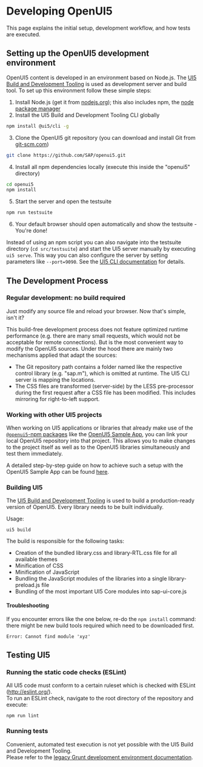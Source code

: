 
Developing OpenUI5
==============

This page explains the initial setup, development workflow, and how tests are executed.

Setting up the OpenUI5 development environment
------------------------------------------

OpenUI5 content is developed in an environment based on Node.js. The [UI5 Build and Development Tooling](https://github.com/SAP/ui5-tooling) is used as development server and build tool. To set up this environment follow these simple steps:

1. Install Node.js (get it from [nodejs.org](http://nodejs.org/)); this also includes npm, the [node package manager](https://docs.npmjs.com/getting-started/what-is-npm)
2. Install the UI5 Build and Development Tooling CLI globally
```sh
npm install @ui5/cli -g
```
3. Clone the OpenUI5 git repository (you can download and install Git from  [git-scm.com](http://git-scm.com/download))
```sh
git clone https://github.com/SAP/openui5.git
```
4. Install all npm dependencies locally (execute this inside the "openui5" directory)
```sh
cd openui5
npm install
```
5. Start the server and open the testsuite
```sh
npm run testsuite
```
6. Your default browser should open automatically and show the testsuite - You're done!

Instead of using an npm script you can also navigate into the testsuite directory (`cd src/testsuite`) and start the UI5 server manually by executing `ui5 serve`. This way you can also configure the server by setting parameters like `--port=9090`. See the [UI5 CLI documentation](https://github.com/SAP/ui5-cli#serve) for details.

The Development Process
-----------------------

### Regular development: no build required

Just modify any source file and reload your browser. Now that's simple, isn't it?

This build-free development process does not feature optimized runtime performance (e.g. there are many small requests, which would not be acceptable for remote connections). But is the most convenient way to modify the OpenUI5 sources. Under the hood there are mainly two mechanisms applied that adapt the sources:

 * The Git repository path contains a folder named like the respective control library (e.g. "sap.m"), which is omitted at runtime. The UI5 CLI server is mapping the locations.
 * The CSS files are transformed (server-side) by the LESS pre-processor during the first request after a CSS file has been modified. This includes mirroring for right-to-left support.

### Working with other UI5 projects

When working on UI5 applications or libraries that already make use of the [`@openui5`-npm packages](https://www.npmjs.com/org/openui5) like the [OpenUI5 Sample App](https://github.com/SAP/openui5-sample-app), you can link your local OpenUI5 repository into that project. This allows you to make changes to the project itself as well as to the OpenUI5 libraries simultaneously and test them immediately.

A detailed step-by-step guide on how to achieve such a setup with the OpenUI5 Sample App can be found [here](https://github.com/SAP/openui5-sample-app#working-with-local-dependencies).

### Building UI5

The [UI5 Build and Development Tooling](https://github.com/SAP/ui5-tooling) is used to build a production-ready version of OpenUI5. Every library needs to be built individually. 

Usage:
```
ui5 build
```

The build is responsible for the following tasks:

 * Creation of the bundled library.css and library-RTL.css file for all available themes
 * Minification of CSS
 * Minification of JavaScript
 * Bundling the JavaScript modules of the libraries into a single library-preload.js file
 * Bundling of the most important UI5 Core modules into sap-ui-core.js

#### Troubleshooting

If you encounter errors like the one below, re-do the `npm install` command: there might be new build tools required which need to be downloaded first.

```
Error: Cannot find module 'xyz'
```

Testing UI5
-----------

### Running the static code checks (ESLint)

All UI5 code must conform to a certain ruleset which is checked with ESLint (http://eslint.org/).  
To run an ESLint check, navigate to the root directory of the repository and execute:
```
npm run lint
```

### Running tests
Convenient, automated test execution is not yet possible with the UI5 Build and Development Tooling.  
Please refer to the [legacy Grunt development environment documentation](developing_legacy_grunt.md).
